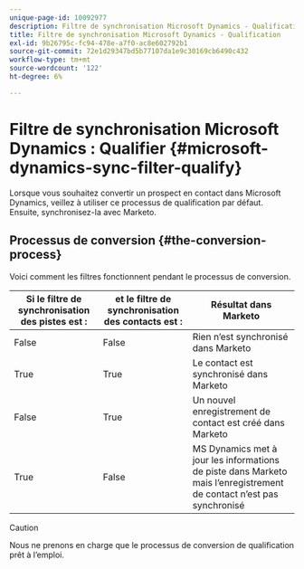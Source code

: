 ```yaml
---
unique-page-id: 10092977
description: Filtre de synchronisation Microsoft Dynamics - Qualification - Documents Marketo - Documentation du produit
title: Filtre de synchronisation Microsoft Dynamics - Qualification
exl-id: 9b26795c-fc94-478e-a7f0-ac8e602792b1
source-git-commit: 72e1d29347bd5b77107da1e9c30169cb6490c432
workflow-type: tm+mt
source-wordcount: '122'
ht-degree: 6%

---
```


# Filtre de synchronisation Microsoft Dynamics : Qualifier {#microsoft-dynamics-sync-filter-qualify}

Lorsque vous souhaitez convertir un prospect en contact dans Microsoft Dynamics, veillez à utiliser ce processus de qualification par défaut. Ensuite, synchronisez-la avec Marketo.

## Processus de conversion {#the-conversion-process}

Voici comment les filtres fonctionnent pendant le processus de conversion.

| Si le filtre de synchronisation des pistes est : | et le filtre de synchronisation des contacts est : | Résultat dans Marketo |
|---|---|---|
| False | False | Rien n’est synchronisé dans Marketo |
| True | True | Le contact est synchronisé dans Marketo |
| False | True | Un nouvel enregistrement de contact est créé dans Marketo |
| True | False | MS Dynamics met à jour les informations de piste dans Marketo mais l’enregistrement de contact n’est pas synchronisé |

>[!CAUTION]
>
>Nous ne prenons en charge que le processus de conversion de qualification prêt à l’emploi.
